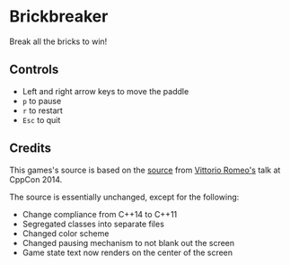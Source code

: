 # Brickbreaker
Break all the bricks to win!

## Controls
  * Left and right arrow keys to move the paddle
  * `p` to pause
  * `r` to restart
  * `Esc` to quit

## Credits
This games's source is based on the [source](https://github.com/SuperV1234/cppcon2014) from [Vittorio Romeo's](http://vittorioromeo.info/index.html) talk at CppCon 2014.

The source is essentially unchanged, except for the following:
  * Change compliance from C++14 to C++11
  * Segregated classes into separate files
  * Changed color scheme
  * Changed pausing mechanism to not blank out the screen
  * Game state text now renders on the center of the screen
